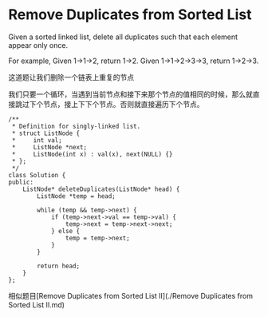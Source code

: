 Remove Duplicates from Sorted List
==================================
Given a sorted linked list, delete all duplicates such that each element appear only once.

For example,
Given 1->1->2, return 1->2.
Given 1->1->2->3->3, return 1->2->3.

这道题让我们删除一个链表上重复的节点

我们只要一个循环，当遇到当前节点和接下来那个节点的值相同的时候，那么就直接跳过下个节点，接上下下个节点。否则就直接遍历下个节点。

```
/**
 * Definition for singly-linked list.
 * struct ListNode {
 *     int val;
 *     ListNode *next;
 *     ListNode(int x) : val(x), next(NULL) {}
 * };
 */
class Solution {
public:
    ListNode* deleteDuplicates(ListNode* head) {
        ListNode *temp = head;

        while (temp && temp->next) {
            if (temp->next->val == temp->val) {
                temp->next = temp->next->next;
            } else {
                temp = temp->next;
            }
        }

        return head;
    }
};
```

相似题目[Remove Duplicates from Sorted List II](./Remove Duplicates from Sorted List II.md)
